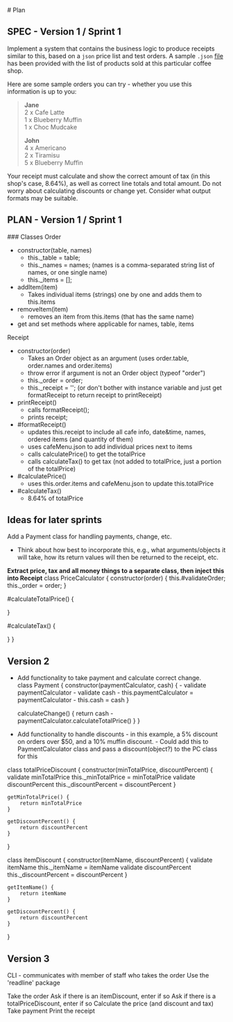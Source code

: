 # Plan

## SPEC - Version 1 / Sprint 1

Implement a system that contains the business logic to produce receipts similar to this, based on a `json` price list and test orders. A sample `.json` [file](cafeMenu.json) has been provided with the list of products sold at this particular coffee shop. 

Here are some sample orders you can try - whether you use this information is up to you:

> **Jane**  
> 2 x Cafe Latte  
> 1 x Blueberry Muffin  
> 1 x Choc Mudcake  
>
> **John**  
> 4 x Americano  
> 2 x Tiramisu  
> 5 x Blueberry Muffin  

Your receipt must calculate and show the correct amount of tax (in this shop's case, 8.64%), as well as correct line totals and total amount. Do not worry about calculating discounts or change yet. Consider what output formats may be suitable.


## PLAN - Version 1 / Sprint 1

### Classes
Order
- constructor(table, names)
    - this._table = table;
    - this._names = names; (names is a comma-separated string list of names, or one single name)
    - this._items = [];
- addItem(item)
    - Takes individual items (strings) one by one and adds them to this.items
- removeItem(item)
    - removes an item from this.items (that has the same name)
- get and set methods where applicable for names, table, items

Receipt
- constructor(order)
    - Takes an Order object as an argument (uses order.table, order.names and order.items)
    - throw error if argument is not an Order object (typeof "order")
    - this._order = order; 
    - this._receipt = ''; (or don't bother with instance variable and just get formatReceipt to return receipt to printReceipt)
- printReceipt()
    - calls formatReceipt();
    - prints receipt;
- #formatReceipt()
    - updates this.receipt to include all cafe info, date&time, names, ordered items (and quantity of them)
    - uses cafeMenu.json to add individual prices next to items
    - calls calculatePrice() to get the totalPrice
    - calls calculateTax() to get tax (not added to totalPrice, just a portion of the totalPrice)
- #calculatePrice()
    - uses this.order.items and cafeMenu.json to update this.totalPrice
- #calculateTax()
    - 8.64% of totalPrice


## Ideas for later sprints
Add a Payment class for handling payments, change, etc.
- Think about how best to incorporate this, e.g., what arguments/objects it will take, how its return values will then be returned to the receipt, etc.

**Extract price, tax and all money things to a separate class, then inject this into Receipt**
class PriceCalculator {
  constructor(order) {
    this.#validateOrder;
    this._order = order;
  }

  <!-- move from Receipt to PriceCalculator -->
  #calculateTotalPrice() {

  }

  #calculateTax() {

  }
}

Version 2
---------

- Add functionality to take payment and calculate correct change.  
class Payment {
    constructor(paymentCalculator, cash) {
        - validate paymentCalculator
        - validate cash
        - this.paymentCalculator = paymentCalculator
        - this.cash = cash
    }

    calculateChange() {
        return cash - paymentCalculator.calculateTotalPrice()
    }
}


- Add functionality to handle discounts - in this example, a 5% discount on orders over $50, and a 10% muffin discount.
        - Could add this to PaymentCalculator class and pass a discount(object?) to the PC class for this

class totalPriceDiscount {
    constructor(minTotalPrice, discountPercent) {
        validate minTotalPrice
        this._minTotalPrice = minTotalPrice
        validate discountPercent
        this._discountPercent = discountPercent
    }

    getMinTotalPrice() {
        return minTotalPrice
    }

    getDiscountPercent() {
        return discountPercent
    }
}

class itemDiscount {
    constructor(itemName, discountPercent) {
        validate itemName
        this._itemName = itemName
        validate discountPercent
        this._discountPercent = discountPercent
    }

    getItemName() {
        return itemName
    }
    
    getDiscountPercent() {
        return discountPercent
    }
}



Version 3
---------

CLI - communicates with member of staff who takes the order
Use the 'readline' package

Take the order
Ask if there is an itemDiscount, enter if so
Ask if there is a totalPriceDiscount, enter if so
Calculate the price (and discount and tax)
Take payment
Print the receipt
